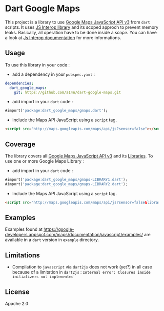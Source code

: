 Dart Google Maps
================

This project is a library to use [Google Maps JavaScript API v3](https://developers.google.com/maps/documentation/javascript/) from `dart` scripts.
It uses [JS Interop library](https://github.com/dart-lang/js-interop) and its scoped approch to prevent memory leaks. Basically, all operation have to be done inside a *scope*. You can have a look at [Js Interop documentation](http://dart-lang.github.com/js-interop/docs/js.html) for more informations.

## Usage ##
To use this library in your code :
* add a dependency in your `pubspec.yaml` :

```yaml
dependencies:
  dart_google_maps:
    git: https://github.com/a14n/dart-google-maps.git
```

* add import in your `dart` code :

```dart
#import('package:dart_google_maps/gmaps.dart');
```

* Include the Maps API JavaScript using a `script` tag.

```html
<script src="http://maps.googleapis.com/maps/api/js?sensor=false"></script>
```

## Coverage ##
The library covers all [Google Maps JavaScript API v3](https://developers.google.com/maps/documentation/javascript/) and its [Libraries](https://developers.google.com/maps/documentation/javascript/libraries).
To use one or more Google Maps Library : 
* add import in your `dart` code :

```dart
#import('package:dart_google_maps/gmaps-LIBRARY1.dart');
#import('package:dart_google_maps/gmaps-LIBRARY2.dart');
```

* Include the Maps API JavaScript using a `script` tag.

```html
<script src="http://maps.googleapis.com/maps/api/js?sensor=false&libraries=LIBRARY1,LIBRARY2"></script>
```

## Examples ##
Examples found at https://google-developers.appspot.com/maps/documentation/javascript/examples/ are available in a `dart` version in `example` directory.

## Limitations ##
* Compilation to `javascript` via `dart2js` does not work (yet?) in all case because of a limitation in `dart2js` : `Internal error: Closures inside initializers not implemented`

## License ##
Apache 2.0
